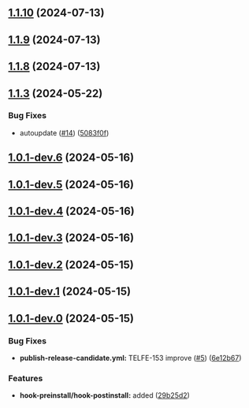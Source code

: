 ## [1.1.10](https://github.com/telicent-oss/telicent-frontend-cli/compare/v1.1.9...v1.1.10) (2024-07-13)



## [1.1.9](https://github.com/telicent-oss/telicent-frontend-cli/compare/v1.1.8...v1.1.9) (2024-07-13)



## [1.1.8](https://github.com/telicent-oss/telicent-frontend-cli/compare/v1.1.3...v1.1.8) (2024-07-13)



## [1.1.3](https://github.com/telicent-oss/telicent-frontend-cli/compare/v1.1.0...v1.1.3) (2024-05-22)


### Bug Fixes

* autoupdate ([#14](https://github.com/telicent-oss/telicent-frontend-cli/issues/14)) ([5083f0f](https://github.com/telicent-oss/telicent-frontend-cli/commit/5083f0f9ef6caee0ae48d4a7601de159a74586a6))



## [1.0.1-dev.6](https://github.com/telicent-oss/telicent-frontend-cli/compare/v1.0.1-dev.5...v1.0.1-dev.6) (2024-05-16)



## [1.0.1-dev.5](https://github.com/telicent-oss/telicent-frontend-cli/compare/v1.0.1-dev.4...v1.0.1-dev.5) (2024-05-16)



## [1.0.1-dev.4](https://github.com/telicent-oss/telicent-frontend-cli/compare/v1.0.1-dev.3...v1.0.1-dev.4) (2024-05-16)



## [1.0.1-dev.3](https://github.com/telicent-oss/telicent-frontend-cli/compare/v1.0.1-dev.2...v1.0.1-dev.3) (2024-05-16)



## [1.0.1-dev.2](https://github.com/telicent-oss/telicent-frontend-cli/compare/v1.0.1-dev.1...v1.0.1-dev.2) (2024-05-15)



## [1.0.1-dev.1](https://github.com/telicent-oss/telicent-frontend-cli/compare/v1.0.1-dev.0...v1.0.1-dev.1) (2024-05-15)



## [1.0.1-dev.0](https://github.com/telicent-oss/telicent-frontend-cli/compare/v1.0.0...v1.0.1-dev.0) (2024-05-15)


### Bug Fixes

* **publish-release-candidate.yml:** TELFE-153 improve ([#5](https://github.com/telicent-oss/telicent-frontend-cli/issues/5)) ([6e12b67](https://github.com/telicent-oss/telicent-frontend-cli/commit/6e12b6758a41f4471098467029b6590ffd1c4c56))


### Features

* **hook-preinstall/hook-postinstall:** added ([29b25d2](https://github.com/telicent-oss/telicent-frontend-cli/commit/29b25d2004735960d7cd25a6f6334e8de471152b))



